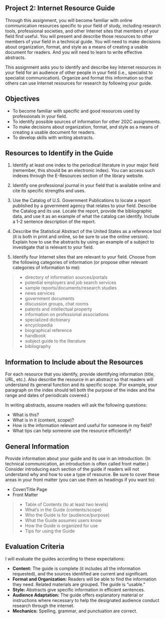 ## Project 2: Internet Resource GuideThrough this assignment, you will become familiar with online communication resources specific to your field of study, including research tools, professional societies, and other Internet sites that members of your field find useful. You will present and describe those resources to other members of your field in a technical guide. You will need to make decisions about organization, format, and style as a means of creating a usable document for readers. And you will need to learn to write effective abstracts.This assignment asks you to identify and describe key Internet resources in your field for an audience of other people in your field (i.e., specialist to specialist communication). Organize and format this information so that others can use Internet resources for research by following your guide.## Objectives- To become familiar with specific and good resources used by professionals in your field.
- To identify possible sources of information for other 202C assignments.
- To make decisions about organization, format, and style as a means of creating a usable document for readers. 
- To develop skills with writing abstracts.## Resources to Identify in the Guide1.	Identify at least one index to the periodical literature in your major field (remember, this should be an electronic index). You can access such indexes through the E-Resources section of the library website. 2.	Identify one professional journal in your field that is available online and cite its specific strengths and uses. 3.	Use the Catalog of U.S. Government Publications to locate a report published by a government agency that relates to your field. Describe the Catalog and its use. Locate the report, provide the bibliographic data, and use it as an example of what the catalog can identify. Include a 1-2 sentence description of the report.4.	Describe the Statistical Abstract of the United States as a reference tool (it is both in print and online, so be sure to use the online version). Explain how to use the abstracts by using an example of a subject to investigate that is relevant to your field. 5.	Identify four Internet sites that are relevant to your field. Choose from the following categories of information (or propose other relevant categories of information to me):>- directory of information sources/portals
>- potential employers and job search services
>- sample reports/documents/research studies
>- news services>- government documents	
>- discussion groups, chat rooms>- patents and intellectual property
>- information on professional associations
>- specialized dictionary	
>- encyclopedia>- biographical reference	
>- handbook>- subject guide to the literature
>- bibliography	## Information to Include about the ResourcesFor each resource that you identify, provide identifying information (title, URL, etc.). Also describe the resource in an abstract so that readers will understand its general function and its specific scope. (For example, your paragraph on the index should tell both the purpose of the index and the range and dates of periodicals covered.)In writing abstracts, assume readers will ask the following questions: - What is this? 
- What is in it (content, scope)?
- How is the information relevant and useful for someone in my field? 
- What tips can help someone use the resource efficiently? ## General InformationProvide information about your guide and its use in an introduction. (In technical communication, an introduction is often called front matter.) Consider introducing each section of the guide if readers will not understand why and how to use a type of resource. Be sure to cover these areas in your front matter (you can use them as headings if you want to):- Cover/Title Page- Front Matter
>- Table of Contents (to at least two levels)>- What’s in the Guide (contents/scope)>- Who the Guide is for (audience/purpose)>- What the Guide assumes users know>- How the Guide is organized for use>- Tips for using the Guide## Evaluation Criteria I will evaluate the guides according to these expectations:	- **Content:** The guide is complete (it includes all the information requested), and the sources identified are current and significant.- **Format and Organization:** Readers will be able to find the information they need. Related materials are grouped. The guide is “usable.” 
- **Style:** Abstracts give specific information in efficient sentences.- **Audience Adaptation:** The guide offers explanatory material or instructions where necessary to help the designated audience conduct research through the internet.- **Mechanics:** Spelling, grammar, and punctuation are correct. 